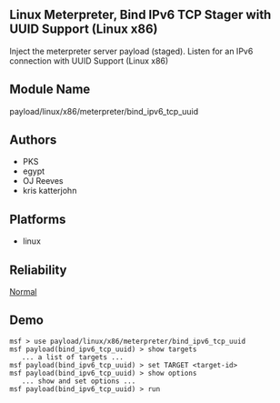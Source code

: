 ## Linux Meterpreter, Bind IPv6 TCP Stager with UUID Support (Linux x86)

Inject the meterpreter server payload (staged). Listen for 
an IPv6 connection with UUID Support (Linux x86)


## Module Name
payload/linux/x86/meterpreter/bind_ipv6_tcp_uuid

## Authors
* PKS
* egypt
* OJ Reeves
* kris katterjohn





## Platforms
* linux

## Reliability
[Normal](https://github.com/rapid7/metasploit-framework/wiki/Exploit-Ranking)

## Demo

```
msf > use payload/linux/x86/meterpreter/bind_ipv6_tcp_uuid
msf payload(bind_ipv6_tcp_uuid) > show targets
   ... a list of targets ...
msf payload(bind_ipv6_tcp_uuid) > set TARGET <target-id>
msf payload(bind_ipv6_tcp_uuid) > show options
   ... show and set options ...
msf payload(bind_ipv6_tcp_uuid) > run
```
    
    